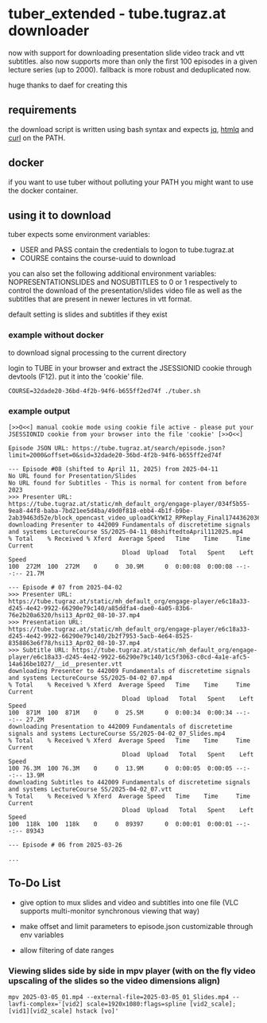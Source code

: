 # tuber_extended - tube.tugraz.at downloader

now with support for downloading presentation slide video track and vtt subtitles. also now supports more than only the first 100 episodes in a given lecture series (up to 2000). fallback is more robust and deduplicated now.

huge thanks to daef for creating this

## requirements

the download script is written using bash syntax
and expects [jq](https://stedolan.github.io/jq/), [htmlq](https://github.com/mgdm/htmlq) and [curl](https://curl.se/) on the PATH.

## docker

if you want to use tuber without polluting your PATH you might want to use the docker container.

## using it to download

tuber expects some environment variables:

* USER and PASS contain the credentials to logon to tube.tugraz.at
* COURSE contains the course-uuid to download

you can also set the following additional environment variables:
NOPRESENTATIONSLIDES and NOSUBTITLES to 0 or 1 respectively to control the download of the presentation/slides video file as well as the subtitles that are present in newer lectures in vtt format.

default setting is slides and subtitles if they exist

### example without docker

to download signal processing to the current directory

login to TUBE in your browser and extract the JSESSIONID cookie through devtools (F12). put it into the 'cookie' file.

    COURSE=32dade20-36bd-4f2b-94f6-b655ff2ed74f ./tuber.sh

### example output

    [>>O<<] manual cookie mode using cookie file active - please put your JSESSIONID cookie from your browser into the file 'cookie' [>>O<<]

    Episode JSON URL: https://tube.tugraz.at/search/episode.json?limit=2000&offset=0&sid=32dade20-36bd-4f2b-94f6-b655ff2ed74f

    --- Episode #08 (shifted to April 11, 2025) from 2025-04-11
    No URL found for Presentation/Slides
    No URL found for Subtitles - This is normal for content from before 2023
    >>> Presenter URL: https://tube.tugraz.at/static/mh_default_org/engage-player/034f5b55-9ea8-44f8-baba-7bd21ee5d4ba/49d0f818-ebb4-4b1f-b9be-2ab39463d52e/block_opencast_video_uploadCkYWI2_RPReplay_Final1744362036.mp4
    downloading Presenter to 442009 Fundamentals of discretetime signals and systems LectureCourse SS/2025-04-11_08shiftedtoApril112025.mp4
    % Total    % Received % Xferd  Average Speed   Time    Time     Time  Current
                                    Dload  Upload   Total   Spent    Left  Speed
    100  272M  100  272M    0     0  30.9M      0  0:00:08  0:00:08 --:--:-- 21.7M

    --- Episode # 07 from 2025-04-02
    >>> Presenter URL: https://tube.tugraz.at/static/mh_default_org/engage-player/e6c18a33-d245-4e42-9922-66290e79c140/a85ddfa4-dae0-4a05-83b6-76e2b20a6320/hsi13_Apr02_08-10-37.mp4
    >>> Presentation URL: https://tube.tugraz.at/static/mh_default_org/engage-player/e6c18a33-d245-4e42-9922-66290e79c140/2b2f7953-5acb-4e64-8525-8358863e6f78/hsi13_Apr02_08-10-37.mp4
    >>> Subtitle URL: https://tube.tugraz.at/static/mh_default_org/engage-player/e6c18a33-d245-4e42-9922-66290e79c140/1c5f3063-c0cd-4a1e-afc5-14a616be1027/__id__presenter.vtt
    downloading Presenter to 442009 Fundamentals of discretetime signals and systems LectureCourse SS/2025-04-02_07.mp4
    % Total    % Received % Xferd  Average Speed   Time    Time     Time  Current
                                    Dload  Upload   Total   Spent    Left  Speed
    100  871M  100  871M    0     0  25.5M      0  0:00:34  0:00:34 --:--:-- 27.2M
    downloading Presentation to 442009 Fundamentals of discretetime signals and systems LectureCourse SS/2025-04-02_07_Slides.mp4
    % Total    % Received % Xferd  Average Speed   Time    Time     Time  Current
                                    Dload  Upload   Total   Spent    Left  Speed
    100 76.3M  100 76.3M    0     0  13.9M      0  0:00:05  0:00:05 --:--:-- 13.9M
    downloading Subtitles to 442009 Fundamentals of discretetime signals and systems LectureCourse SS/2025-04-02_07.vtt
    % Total    % Received % Xferd  Average Speed   Time    Time     Time  Current
                                    Dload  Upload   Total   Spent    Left  Speed
    100  118k  100  118k    0     0  89397      0  0:00:01  0:00:01 --:--:-- 89343

    --- Episode # 06 from 2025-03-26
    
    ...

## To-Do List

* give option to mux slides and video and subtitles into one file (VLC supports multi-monitor synchronous viewing that way)

* make offset and limit parameters to episode.json customizable through env variables

* allow filtering of date ranges

### Viewing slides side by side in mpv player (with on the fly video upscaling of the slides so the video dimensions align)

    mpv 2025-03-05_01.mp4 --external-file=2025-03-05_01_Slides.mp4 --lavfi-complex='[vid2] scale=1920x1080:flags=spline [vid2_scale]; [vid1][vid2_scale] hstack [vo]'

